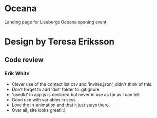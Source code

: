 # Oceana

Landing page for Lisebergs Oceana opening event


Design by Teresa Eriksson
=======

## Code review
### Erik White

- Clever use of the contact list csv and 'invites.json', didn't think of this.
- Don't forget to add 'dist' folder to .gitignore
- 'usedId' in app.js is declared but never in use as far as I can tell.
- Good use with variables in scss.
- Love the in-animation and that it just stays there.
- Over all, site looks great! :)

